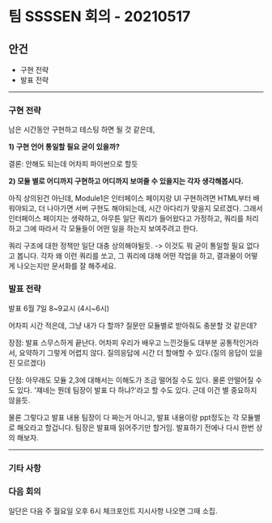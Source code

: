 # 팀 SSSSEN 회의 - 20210517

## 안건 

+ 구현 전략
+ 발표 전략

--------

### 구현 전략

남은 시간동안 구현하고 테스팅 하면 될 것 같은데,

__1) 구현 언어 통일할 필요 굳이 있을까?__

결론: 안해도 되는데 어차피 파이썬으로 할듯

__2) 모듈 별로 어디까지 구현하고 어디까지 보여줄 수 있을지는 각자 생각해봅시다.__

아직 상의된건 아닌데, Module1은 인터페이스 페이지랑 UI 구현하려면 HTML부터 배워야되고, 더 나아가면 서버 구현도 해야되는데, 시간 아다리가 맞을지 모르겠다.  그래서 인터페이스 페이지는 생략하고, 아무튼 일단 쿼리가 들어왔다고 가정하고, 쿼리를 처리하고 그에 따라서 각 모듈들이 어떤 일을 하는지 보여주려고 한다.

쿼리 구조에 대한 정책만 일단 대충 상의해야될듯.
-> 이것도 뭐 굳이 통일할 필요 없다고 봅니다. 각자 왜 이런 쿼리를 쏘고, 그 쿼리에 대해 어떤 작업을 하고, 결과물이 어떻게 나오는지만 문서화를 잘 해주세요.

### 발표 전략

발표 6월 7일 8~9교시 (4시~6시)

어차피 시간 적은데, 그냥 내가 다 할까? 질문만 모듈별로 받아줘도 충분할 것 같은데?

장점: 발표 스무스하게 끝난다. 어차피 우리가 배우고 느낀것들도 대부분 공통적인거라서, 요약하기 그렇게 어렵지 않다. 질의응답에 시간 더 할애할 수 있다.(질의 응답이 있을진 모르겠다)

단점: 아무래도 모듈 2,3에 대해서는 이해도가 조금 떨어질 수도 있다. 물론 안떨어질 수도 있다. '쟤네는 뭔데 팀장이 발표 다 하냐?'라고 할 수도 있다. 근데 이건 별 중요하지 않을듯.

물론 그렇다고 발표 내용 팀장이 다 짜는거 아니고, 발표 내용이랑 ppt정도는 각 모듈별로 해오라고 할겁니다. 팀장은 발표때 읽어주기만 할거임.
발표하기 전에나 다시 한번 상의 해보자.

-------

### 기타 사항


### 다음 회의
일단은 다음 주 월요일 오후 6시
체크포인트 지시사항 나오면 그때 소집.